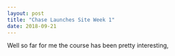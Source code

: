 ```yaml
---
layout: post
title: "Chase Launches Site Week 1"
date: 2018-09-21
---
```

  Well so far for me the course has been pretty interesting, 
  
